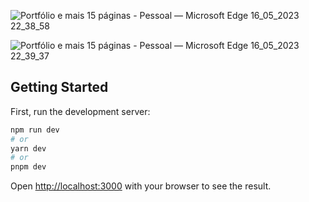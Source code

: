 ![Portfólio e mais 15 páginas - Pessoal — Microsoft​ Edge 16_05_2023 22_38_58](https://github.com/Lucasdias067/Portfolio/assets/101364762/954c38ae-2077-4f71-bc71-e4bfc6d8ab05)

![Portfólio e mais 15 páginas - Pessoal — Microsoft​ Edge 16_05_2023 22_39_37](https://github.com/Lucasdias067/Portfolio/assets/101364762/c2757ec3-44a7-43b4-a024-e7e1f34e50bd)

## Getting Started

First, run the development server:

```bash
npm run dev
# or
yarn dev
# or
pnpm dev
```

Open [http://localhost:3000](http://localhost:3000) with your browser to see the result.
